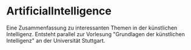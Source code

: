 # ArtificialIntelligence
Eine Zusammenfassung zu interessanten Themen in der künstlichen Intelligenz. Entsteht parallel zur Vorlesung "Grundlagen der künstlichen Intelligenz" an der Universität Stuttgart.

